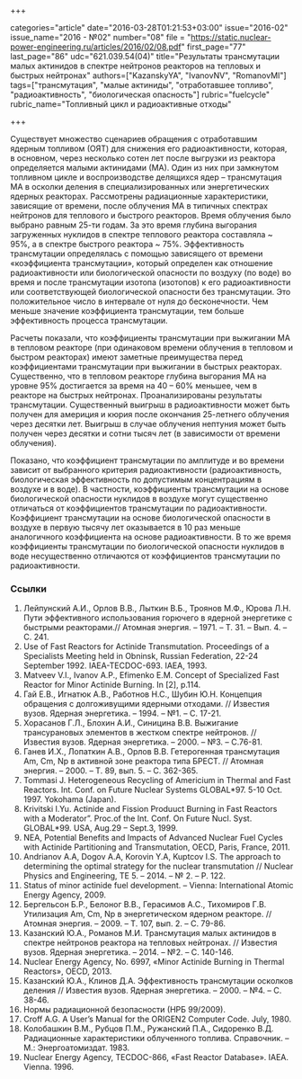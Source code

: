 +++

categories="article"
date="2016-03-28T01:21:53+03:00"
issue="2016-02"
issue_name="2016 - №02"
number="08"
file = "https://static.nuclear-power-engineering.ru/articles/2016/02/08.pdf"
first_page="77"
last_page="86"
udc="621.039.54(04)"
title="Результаты трансмутации малых актинидов в спектре нейтронов реакторов на тепловых и быстрых нейтронах"
authors=["KazanskyYA", "IvanovNV", "RomanovMI"]
tags=["трансмутация", "малые актиниды", "отработавшее топливо", "радиоактивность", "биологическая опасность"]
rubric="fuelcycle"
rubric_name="Топливный цикл и радиоактивные отходы"

+++

Существует множество сценариев обращения с отработавшим ядерным топливом (ОЯТ) для снижения его радиоактивности, которая, в основном, через несколько сотен лет после выгрузки из реактора определяется малыми актинидами (МА). 
Один из них при замкнутом топливном цикле и воспроизводстве делящихся ядер – трансмутация МА в осколки деления в специализированных или энергетических ядерных реакторах. 
Рассмотрены радиационные характеристики, зависящие от времени, после облучения МА в типичных спектрах нейтронов для теплового и быстрого реакторов.
Время облучения было выбрано равным 25-ти годам. 
За это время глубина выгорания загруженных нуклидов в спектре теплового реактора составляла ~ 95%, а в спектре быстрого реактора ~ 75%. 
Эффективность трансмутации определялась с помощью зависящего от времени «коэффициента трансмутации», который определен как отношение радиоактивности или биологической опасности по воздуху (по воде) во время и после трансмутации изотопа (изотопов) к его радиоактивности или соответствующей биологической опасности без трансмутации. 
Это положительное число в интервале от нуля до бесконечности. 
Чем меньше значение коэффициента трансмутации, тем больше эффективность процесса трансмутации.

Расчеты показали, что коэффициенты трансмутации при выжигании МА в тепловом реакторе (при одинаковом времени облучения в тепловом и быстром реакторах) имеют заметные преимущества перед коэффициентами трансмутации при выжигании в быстрых реакторах. 
Существенно, что в тепловом реакторе глубина выгорания МА на уровне 95% достигается за время на 40 – 60% меньшее, чем в реакторе на быстрых нейтронах.
Проанализированы результаты трансмутации. 
Существенный выигрыш в радиоактивности может быть получен для америция и кюрия после окончания 25-летнего облучения через десятки лет. 
Выигрыш в случае облучения нептуния может быть получен через десятки и сотни тысяч лет (в зависимости от времени облучения).

Показано, что коэффициент трансмутации по амплитуде и во времени зависит от выбранного критерия радиоактивности (радиоактивность, биологическая эффективность по допустимым концентрациям в воздухе и в воде). 
В частности, коэффициенты трансмутации на основе биологической опасности нуклидов в воздухе могут существенно отличаться от коэффициентов трансмутации по радиоактивности. 
Коэффициент трансмутации на основе биологической опасности в воздухе в первую тысячу лет оказывается в 10 раз меньше аналогичного коэффициента на основе радиоактивности. 
В то же время коэффициенты трансмутации по биологической опасности нуклидов в воде несущественно отличаются от коэффициентов трансмутации по радиоактивности.

### Ссылки

1. Лейпунский А.И., Орлов В.В., Лыткин В.Б., Троянов М.Ф., Юрова Л.Н. Пути эффективного использования горючего в ядерной энергетике с быстрыми реакторами.// Атомная энергия. – 1971. – Т. 31. – Вып. 4. – С. 241.
2. Use of Fast Reactors for Actinide Transmutation. Proceedings of a Specialists Meeting held in Obninsk, Russian Federation, 22-24 September 1992. IAEA-TECDOC-693. IAEA, 1993.
3. Matveev V.I., Ivanov A.P., Efimenko E.M. Concept of Specialized Fast Reactor for Minor Actinide Burning. In [2], p.114.
4. Гай Е.В., Игнатюк А.В., Работнов Н.С., Шубин Ю.Н. Концепция обращения с долгоживущими ядерными отходами. // Известия вузов. Ядерная энергетика. – 1994. – №1. – С. 17-21.
5. Хорасанов Г.Л., Блохин А.И., Синицина В.В. Выжигание трансурановых элементов в жестком спектре нейтронов. // Известия вузов. Ядерная энергетика. – 2000. – №3. – С.76-81.
6. Ганев И.Х., Лопаткин А.В., Орлов В.В. Гетерогенная трансмутация Am, Cm, Np в активной зоне реактора типа БРЕСТ. // Атомная энергия. – 2000. – Т. 89, вып. 5. – С. 362-365.
7. Tommasi J. Heterogeneous Recycling of Americium in Thermal and Fast Reactors. Int. Conf. on Future Nuclear Systems GLOBAL*97. 5-10 Oct. 1997. Yokohama (Japan).
8. Krivitski I.Yu. Actinide and Fission Produuct Burning in Fast Reactors with a Moderator”. Proc.of the Int. Conf. On Future Nucl. Syst. GLOBAL*99. USA, Aug.29 – Sept.3, 1999.
9. NEA, Potential Benefits and Impacts of Advanced Nuclear Fuel Cycles with Actinide Partitioning and Transmutation, OECD, Paris, France, 2011.
10. Andrianov A.A, Dogov A.A, Korovin Y.A, Kuptcov I.S. The approach to determining the optimal strategy for the nuclear transmutation // Nuclear Physics and Engineering, TE 5. – 2014. – № 2. – P. 122.
11. Status of minor actinide fuel development. – Vienna: International Atomic Energy Agency, 2009.
12. Бергельсон Б.Р., Белоног В.В., Герасимов А.С., Тихомиров Г.В. Утилизация Am, Cm, Np в энергетическом ядерном реакторе. // Атомная энергия. – 2009. – Т. 107, вып. 2. – С. 79-86.
13. Казанский Ю.А., Романов М.И. Трансмутация малых актинидов в спектре нейтронов реактора на тепловых нейтронах. // Известия вузов. Ядерная энергетика. – 2014. – №2. – С. 140-146.
14. Nuclear Energy Agency, No. 6997, «Minor Actinide Burning in Thermal Reactors», OECD, 2013.
15. Казанский Ю.А., Клинов Д.А. Эффективность трансмутации осколков деления // Известия вузов. Ядерная энергетика. – 2000. – №4. – С. 38-46.
16. Нормы радиационной безопасности (НРБ 99/2009).
17. Croff A.G. A User’s Manual for the ORIGEN2 Computer Code. July, 1980.
18. Колобашкин В.М., Рубцов П.М., Ружанский П.А., Сидоренко В.Д. Радиационные характеристики облученного топлива. Справочник. – М.: Энергоатомиздат. 1983.
19. Nuclear Energy Agency, TECDOC-866, «Fast Reactor Database». IAEA. Vienna. 1996.